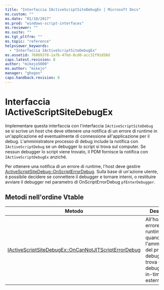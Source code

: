 ```yaml
---
title: "Interfaccia IActiveScriptSiteDebugEx | Microsoft Docs"
ms.custom: ""
ms.date: "01/18/2017"
ms.prod: "windows-script-interfaces"
ms.reviewer: ""
ms.suite: ""
ms.tgt_pltfrm: ""
ms.topic: "reference"
helpviewer_keywords: 
  - "Interfaccia IActiveScriptSiteDebugEx"
ms.assetid: 76869378-1a7b-47bd-8cd0-acc31f91d58d
caps.latest.revision: 8
author: "mikejo5000"
ms.author: "mikejo"
manager: "ghogen"
caps.handback.revision: 8
---
```

# Interfaccia IActiveScriptSiteDebugEx
Implementare questa interfaccia con l'interfaccia `IActiveScriptSiteDebug` se si scrive un host che deve ottenere una notifica di un errore di runtime in un'applicazione ed eventualmente di connessione all'applicazione per il debug.  L'amministratore processo di debug include la notifica con `IActiveScriptDebug` se un debugger lo script si trova sul computer.  Se nessun debugger lo script viene trovato, il PDM fornisce la notifica con `IActiveScriptDebugEx` anziché.  
  
 Per ottenere una notifica di un errore di runtime, l'host deve gestire [ActiveScriptSiteDebug::OnScriptErrorDebug](http://msdn.microsoft.com/it-it/cf7639f9-a699-4571-9f3a-82ef52c0b5f4).  Sulla base di un'azione utente, è possibile decidere se connettere il debugger e tornare interni, o restituire avviare il debugger nel parametro di OnScriptErrorDebug `pfEnterDebugger`.  
  
## Metodi nell'ordine Vtable  
  
|Metodo|Descrizione|  
|------------|-----------------|  
|[IActiveScriptSiteDebugEx::OnCanNotJITScriptErrorDebug](../../winscript/reference/iactivescriptsitedebugex-oncannotjitscripterrordebug.md)|All'host su un errore di runtime script quando l'amministratore del processo di debug non trova un debugger Just\-in\-time\- esterno.|